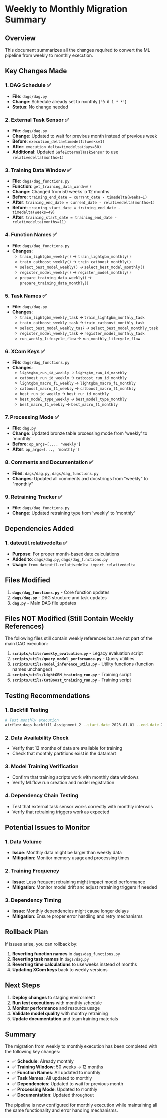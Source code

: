 # Weekly to Monthly Migration Summary

## Overview
This document summarizes all the changes required to convert the ML pipeline from weekly to monthly execution.

## Key Changes Made

### 1. **DAG Schedule** ✅
- **File**: `dags/dag.py`
- **Change**: Schedule already set to monthly (`'0 0 1 * *'`)
- **Status**: No change needed

### 2. **External Task Sensor** ✅
- **File**: `dags/dag.py`
- **Change**: Updated to wait for previous month instead of previous week
- **Before**: `execution_delta=timedelta(weeks=1)`
- **After**: `execution_delta=timedelta(days=30)`
- **Additional**: Updated `SafeExternalTaskSensor` to use `relativedelta(months=1)`

### 3. **Training Data Window** ✅
- **File**: `dags/dag_functions.py`
- **Function**: `get_training_data_window()`
- **Change**: Changed from 50 weeks to 12 months
- **Before**: `training_end_date = current_date - timedelta(weeks=1)`
- **After**: `training_end_date = current_date - relativedelta(months=1)`
- **Before**: `training_start_date = training_end_date - timedelta(weeks=49)`
- **After**: `training_start_date = training_end_date - relativedelta(months=11)`

### 4. **Function Names** ✅
- **File**: `dags/dag_functions.py`
- **Changes**:
  - `train_lightgbm_weekly()` → `train_lightgbm_monthly()`
  - `train_catboost_weekly()` → `train_catboost_monthly()`
  - `select_best_model_weekly()` → `select_best_model_monthly()`
  - `register_model_weekly()` → `register_model_monthly()`
  - `prepare_training_data_weekly()` → `prepare_training_data_monthly()`

### 5. **Task Names** ✅
- **File**: `dags/dag.py`
- **Changes**:
  - `train_lightgbm_weekly_task` → `train_lightgbm_monthly_task`
  - `train_catboost_weekly_task` → `train_catboost_monthly_task`
  - `select_best_model_weekly_task` → `select_best_model_monthly_task`
  - `register_model_weekly_task` → `register_model_monthly_task`
  - `run_weekly_lifecycle_flow` → `run_monthly_lifecycle_flow`

### 6. **XCom Keys** ✅
- **File**: `dags/dag_functions.py`
- **Changes**:
  - `lightgbm_run_id_weekly` → `lightgbm_run_id_monthly`
  - `catboost_run_id_weekly` → `catboost_run_id_monthly`
  - `lightgbm_macro_f1_weekly` → `lightgbm_macro_f1_monthly`
  - `catboost_macro_f1_weekly` → `catboost_macro_f1_monthly`
  - `best_run_id_weekly` → `best_run_id_monthly`
  - `best_model_type_weekly` → `best_model_type_monthly`
  - `best_macro_f1_weekly` → `best_macro_f1_monthly`

### 7. **Processing Mode** ✅
- **File**: `dag.py`
- **Change**: Updated bronze table processing mode from 'weekly' to 'monthly'
- **Before**: `op_args=[..., 'weekly']`
- **After**: `op_args=[..., 'monthly']`

### 8. **Comments and Documentation** ✅
- **Files**: `dags/dag.py`, `dags/dag_functions.py`
- **Changes**: Updated all comments and docstrings from "weekly" to "monthly"

### 9. **Retraining Tracker** ✅
- **File**: `dags/dag_functions.py`
- **Change**: Updated retraining type from 'weekly' to 'monthly'

## Dependencies Added

### 1. **dateutil.relativedelta** ✅
- **Purpose**: For proper month-based date calculations
- **Added to**: `dags/dag.py`, `dags/dag_functions.py`
- **Usage**: `from dateutil.relativedelta import relativedelta`

## Files Modified

1. **`dags/dag_functions.py`** - Core function updates
2. **`dags/dag.py`** - DAG structure and task updates
3. **`dag.py`** - Main DAG file updates

## Files NOT Modified (Still Contain Weekly References)

The following files still contain weekly references but are not part of the main DAG execution:

1. **`scripts/utils/weekly_evaluation.py`** - Legacy evaluation script
2. **`scripts/utils/query_model_performance.py`** - Query utilities
3. **`scripts/utils/model_inference_utils.py`** - Utility functions (function names unchanged)
4. **`scripts/utils/LightGBM_training_run.py`** - Training script
5. **`scripts/utils/CatBoost_training_run.py`** - Training script

## Testing Recommendations

### 1. **Backfill Testing**
```bash
# Test monthly execution
airflow dags backfill Assignment_2 --start-date 2023-01-01 --end-date 2023-03-01
```

### 2. **Data Availability Check**
- Verify that 12 months of data are available for training
- Check that monthly partitions exist in the datamart

### 3. **Model Training Verification**
- Confirm that training scripts work with monthly data windows
- Verify MLflow run creation and model registration

### 4. **Dependency Chain Testing**
- Test that external task sensor works correctly with monthly intervals
- Verify that retraining triggers work as expected

## Potential Issues to Monitor

### 1. **Data Volume**
- **Issue**: Monthly data might be larger than weekly data
- **Mitigation**: Monitor memory usage and processing times

### 2. **Training Frequency**
- **Issue**: Less frequent retraining might impact model performance
- **Mitigation**: Monitor model drift and adjust retraining triggers if needed

### 3. **Dependency Timing**
- **Issue**: Monthly dependencies might cause longer delays
- **Mitigation**: Ensure proper error handling and retry mechanisms

## Rollback Plan

If issues arise, you can rollback by:

1. **Reverting function names** in `dags/dag_functions.py`
2. **Reverting task names** in `dags/dag.py`
3. **Reverting time calculations** to use weeks instead of months
4. **Updating XCom keys** back to weekly versions

## Next Steps

1. **Deploy changes** to staging environment
2. **Run test executions** with monthly schedule
3. **Monitor performance** and resource usage
4. **Validate model quality** with monthly retraining
5. **Update documentation** and team training materials

## Summary

The migration from weekly to monthly execution has been completed with the following key changes:

- ✅ **Schedule**: Already monthly
- ✅ **Training Window**: 50 weeks → 12 months
- ✅ **Function Names**: All updated to monthly
- ✅ **Task Names**: All updated to monthly
- ✅ **Dependencies**: Updated to wait for previous month
- ✅ **Processing Mode**: Updated to monthly
- ✅ **Documentation**: Updated throughout

The pipeline is now configured for monthly execution while maintaining all the same functionality and error handling mechanisms. 